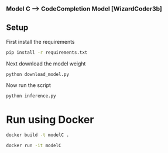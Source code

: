 ### Model C --> CodeCompletion Model [WizardCoder3b]

## Setup



First install the requirements
```sh
pip install -r requirements.txt
```

Next download the model weight 

```sh
python download_model.py
```

Now run the script

```sh
python inference.py
```

# Run using Docker

```sh
docker build -t modelC .
```

```sh
docker run -it modelC
```
